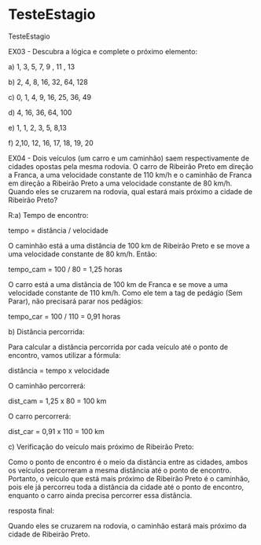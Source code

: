# TesteEstagio
TesteEstagio

EX03 - Descubra a lógica e complete o próximo elemento:



a) 1, 3, 5, 7, 9 , 11 , 13

b) 2, 4, 8, 16, 32, 64, 128

c) 0, 1, 4, 9, 16, 25, 36, 49

d) 4, 16, 36, 64, 100

e) 1, 1, 2, 3, 5, 8,13

f) 2,10, 12, 16, 17, 18, 19, 20



EX04 - Dois veículos (um carro e um caminhão) saem respectivamente de cidades opostas pela mesma rodovia. O carro de Ribeirão Preto em direção a Franca, a uma velocidade constante de 110 km/h e o caminhão de Franca em direção a Ribeirão Preto a uma velocidade constante de 80 km/h. Quando eles se cruzarem na rodovia, qual estará mais próximo a cidade de Ribeirão Preto?

R:a) Tempo de encontro:


tempo = distância / velocidade

O caminhão está a uma distância de 100 km de Ribeirão Preto e se move a uma velocidade constante de 80 km/h. Então:

tempo_cam = 100 / 80 = 1,25 horas

O carro está a uma distância de 100 km de Franca e se move a uma velocidade constante de 110 km/h. Como ele tem a tag de pedágio (Sem Parar), não precisará parar nos pedágios:

tempo_car = 100 / 110 = 0,91 horas

b) Distância percorrida:

Para calcular a distância percorrida por cada veículo até o ponto de encontro, vamos utilizar a fórmula:

distância = tempo x velocidade

O caminhão percorrerá:

dist_cam = 1,25 x 80 = 100 km

O carro percorrerá:

dist_car = 0,91 x 110 = 100 km

c) Verificação do veículo mais próximo de Ribeirão Preto:

Como o ponto de encontro é o meio da distância entre as cidades, ambos os veículos percorreram a mesma distância até o ponto de encontro. Portanto, o veículo que está mais próximo de Ribeirão Preto é o caminhão, pois ele já percorreu toda a distância da cidade até o ponto de encontro, enquanto o carro ainda precisa percorrer essa distância.

resposta final:

Quando eles se cruzarem na rodovia, o caminhão estará mais próximo da cidade de Ribeirão Preto.
